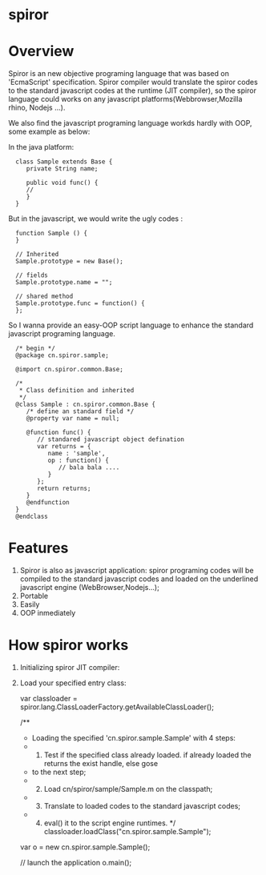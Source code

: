 spiror
======

Overview 
======

   Spiror is an new objective programing language that was based on 'EcmaScript' specification. Spiror compiler would 
translate the spiror codes to the standard javascript codes at the runtime (JIT compiler), so the spiror language could
works on any javascript platforms(Webbrowser,Mozilla rhino, Nodejs ...).

   We also find the javascript programing language workds hardly with OOP,  some example as below:
   
   In the java platform:
   
      class Sample extends Base {
         private String name;
      
         public void func() {
         //
         }
      }
   
   
   But in the javascript, we would write the ugly codes :
   
      function Sample () {
      }
   
      // Inherited
      Sample.prototype = new Base();
   
      // fields
      Sample.prototype.name = "";
   
      // shared method
      Sample.prototype.func = function() {
      };
    
  
   So I wanna provide an easy-OOP script language to enhance the standard javascript programing language. 

      /* begin */
      @package cn.spiror.sample;

      @import cn.spiror.common.Base;
      
      /*
       * Class definition and inherited 
       */
      @class Sample : cn.spiror.common.Base {
         /* define an standard field */
         @property var name = null;
         
         @function func() {
            // standared javascript object defination
            var returns = {
               name : 'sample',
               op : function() {
                  // bala bala ....
               }
            };
            return returns;
         }
         @endfunction
      }
      @endclass
   
  
  
Features 
======
  1. Spiror is also as javascript application:   spiror programing codes will be compiled to the standard javascript
     codes and loaded on the underlined javascript engine (WebBrowser,Nodejs...);
  2. Portable
  3. Easily
  4. OOP inmediately
  
How spiror works
======

  1. Initializing spiror JIT compiler:
  2. Load your specified entry class:
  
      var classloader = spiror.lang.ClassLoaderFactory.getAvailableClassLoader();

      /**
       * Loading the specified 'cn.spiror.sample.Sample' with 4 steps:
       * 1. Test if the specified class already loaded. if already loaded the returns the exist handle, else gose
       *    to the next step;
       * 2. Load cn/spiror/sample/Sample.m on the classpath;
       * 3. Translate to loaded codes to the standard javascript codes;
       * 4. eval() it to the script engine runtimes.
       */
      classloader.loadClass("cn.spiror.sample.Sample");

      var o = new cn.spiror.sample.Sample();
      
      // launch the application
      o.main();
